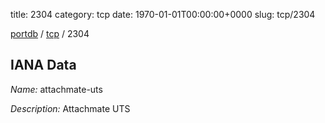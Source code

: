 title: 2304
category: tcp
date: 1970-01-01T00:00:00+0000
slug: tcp/2304

[portdb](/) / [tcp](/category/tcp.html) / 2304


## IANA Data

_Name:_ attachmate-uts

_Description:_ Attachmate UTS

